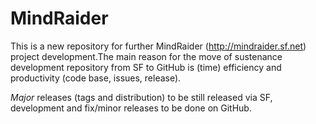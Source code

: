 # MindRaider
This is a new repository for further MindRaider (http://mindraider.sf.net) project 
development.The main reason for the move of sustenance development repository from 
SF to GitHub is (time) efficiency and productivity (code base, issues, release).

*Major* releases (tags and distribution) to be still released via SF, development
and fix/minor releases to be done on GitHub.
